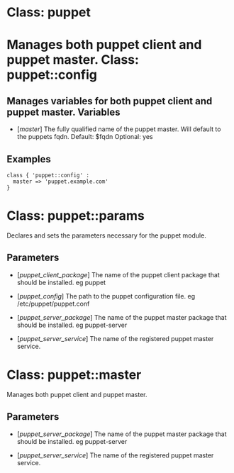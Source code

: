 Class: puppet
=
Manages both puppet client and puppet master.
Class: puppet::config
=
Manages variables for both puppet client and puppet master.
Variables
-
 * [*master*]
   The fully qualified name of the puppet master.  Will default to the puppets fqdn.
   Default: $fqdn
   Optional: yes

Examples
-
    class { 'puppet::config' :
      master => 'puppet.example.com'
    }

Class: puppet::params
=
Declares and sets the parameters necessary for the puppet module.

Parameters
-

 * [*puppet_client_package*]
   The name of the puppet client package that should be installed. eg puppet

 * [*puppet_config*]
   The path to the puppet configuration file. eg /etc/puppet/puppet.conf

 * [*puppet_server_package*]
   The name of the puppet master package that should be installed. eg puppet-server

 * [*puppet_server_service*]
   The name of the registered puppet master service.

Class: puppet::master
=
 Manages both puppet client and puppet master.

Parameters
-

 * [*puppet_server_package*]
   The name of the puppet master package that should be installed. eg puppet-server

 * [*puppet_server_service*]
   The name of the registered puppet master service.


